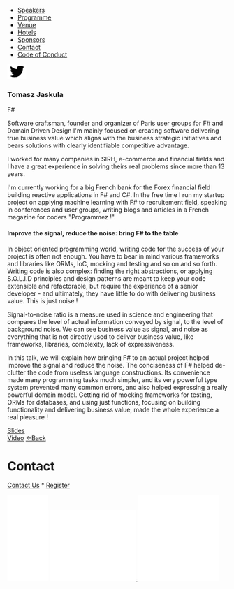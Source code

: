 <iframe src="https://www.googletagmanager.com/ns.html?id=GTM-N83QNL3" height="0" width="0" style="display:none;visibility:hidden"></iframe>

*   [Speakers](/lambdadays2015/#speakers)
*   [Programme](/lambdadays2015/#programme)
*   [Venue](/lambdadays2015/#venue)
*   [Hotels](/lambdadays2015/#hotels)
*   [Sponsors](/lambdadays2015/#sponsors)
*   [Contact](/lambdadays2015/#contact)
*   [Code of Conduct](/lambdadays2015/about#code-of-conduct)

  

 [![](/static/img/twitter.png)](http://www.twitter.com/tjaskula) 

### Tomasz Jaskula

F#  

Software craftsman, founder and organizer of Paris user groups for F# and Domain Driven Design I'm mainly focused on creating software delivering true business value which aligns with the business strategic initiatives and bears solutions with clearly identifiable competitive advantage.  
  
I worked for many companies in SIRH, e-commerce and financial fields and I have a great experience in solving theirs real problems since more than 13 years.  
  
I'm currently working for a big French bank for the Forex financial field building reactive applications in F# and C#. In the free time I run my startup project on applying machine learning with F# to recruitement field, speaking in conferences and user groups, writing blogs and articles in a French magazine for coders "Programmez !".

#### Improve the signal, reduce the noise: bring F# to the table

In object oriented programming world, writing code for the success of your project is often not enough. You have to bear in mind various frameworks and libraries like ORMs, IoC, mocking and testing and so on and so forth. Writing code is also complex: finding the right abstractions, or applying S.O.L.I.D principles and design patterns are meant to keep your code extensible and refactorable, but require the experience of a senior developer - and ultimately, they have little to do with delivering business value. This is just noise !  
  
Signal-to-noise ratio is a measure used in science and engineering that compares the level of actual information conveyed by signal, to the level of background noise. We can see business value as signal, and noise as everything that is not directly used to deliver business value, like frameworks, libraries, complexity, lack of expressiveness.  
  
In this talk, we will explain how bringing F# to an actual project helped improve the signal and reduce the noise. The conciseness of F# helped de-clutter the code from useless language constructions. Its convenience made many programming tasks much simpler, and its very powerful type system prevented many common errors, and also helped expressing a really powerful domain model. Getting rid of mocking frameworks for testing, ORMs for databases, and using just functions, focusing on building functionality and delivering business value, made the whole experience a real pleasure !

[Slides](http://jaskula.fr/Slides/FSharpSNR.html#/)  
[Video](https://vimeo.com/126796417) [←Back](/lambdadays2015)

# Contact

[Contact Us](https://www.lambdadays.org/lambdadays2020/#contact) \* [Register](https://www.lambdadays.org/lambdadays2020/#register)

 [![facebook icon](/static/upload/media/1407736708498708fb_glowna.png)](https://www.facebook.com/events/624296757687805/?context=create&source=49) [ ![twitter icon](/static/upload/media/1407736735506811tw_glowna.png) ](https://twitter.com/LambdaDays) [![lanyrd icon](/static/upload/media/1407736760562017l_glowna.png)](http://lanyrd.com/2015/lambdadays/) 

